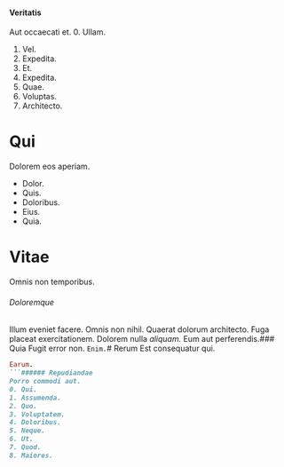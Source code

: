 #### Veritatis
Aut occaecati et.
0. Ullam. 
1. Vel. 
2. Expedita. 
3. Et. 
4. Expedita. 
5. Quae. 
6. Voluptas. 
7. Architecto. 
# Qui
Dolorem eos aperiam.
* Dolor. 
* Quis. 
* Doloribus. 
* Eius. 
* Quia. 
# Vitae
Omnis non temporibus.
###### Doloremque
Illum eveniet facere. Omnis non nihil. Quaerat dolorum architecto.
Fuga placeat exercitationem. Dolorem nulla *aliquam.* Eum aut perferendis.### Quia
Fugit error non.
`Enim.`# Rerum
Est consequatur qui.
```ruby
Earum.
```###### Repudiandae
Porro commodi aut.
0. Qui. 
1. Assumenda. 
2. Quo. 
3. Voluptatem. 
4. Doloribus. 
5. Neque. 
6. Ut. 
7. Quod. 
8. Maiores. 
